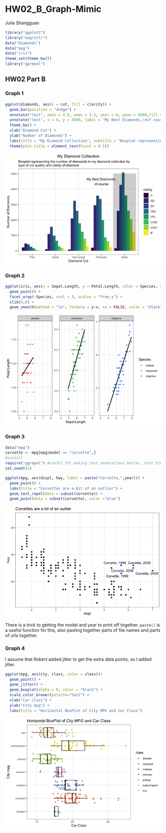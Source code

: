 HW02\_B\_Graph-Mimic
================
Julia Shangguan

``` r
library("ggplot2")
library("magrittr") 
data("diamonds")
data("mpg")
data("iris")
theme_set(theme_bw()) 
library("ggrepel")
```

## HW02 Part B

### Graph 1

``` r
ggplot(diamonds, aes(x = cut, fill = clarity)) +
  geom_bar(position = "dodge") + 
  annotate("rect", xmin = 4.5, xmax = 5.5, ymin = 0, ymax = 5000,fill = "black", alpha = 0.2) +
  annotate("text", x = 4, y = 4500, label = "My Best Diamonds,\nof course") +
  theme_bw() +
  xlab("Diamond Cut") +
  ylab("Number of Diamonds") +
  labs(title = "My Diamond Collection", subtitle = "Boxplot representing the number of diamonds in my diamond collection by\ntype of cut quality and clarity of diamond") +
  theme(plot.title = element_text(hjust = 0.5)) 
```

![](HW02_B_Mimic_starter_files/figure-gfm/unnamed-chunk-1-1.png)<!-- -->

### Graph 2

``` r
ggplot(iris, aes(x = Sepal.Length, y = Petal.Length, color = Species, shape = Species)) +
  geom_point() +
  facet_wrap(~Species, ncol = 3, scales = "free_y") +
  xlim(4,8) +
  geom_smooth(method = "lm", formula = y~x, se = FALSE, color = "black")
```

![](HW02_B_Mimic_starter_files/figure-gfm/unnamed-chunk-2-1.png)<!-- -->

### Graph 3

``` r
data("mpg")
corvette <- mpg[mpg$model == "corvette",]
#install
require("ggrepel") #useful for making text annotations better, hint hint
set.seed(42)
```

``` r
ggplot(mpg, aes(displ, hwy, label = paste("Corvette,",year))) +
  geom_point() +
  labs(title = "Corvettes are a bit of an outlier") +
  geom_text_repel(data = subset(corvette)) +
  geom_point(data = subset(corvette), color ="blue")
```

![](HW02_B_Mimic_starter_files/figure-gfm/unnamed-chunk-4-1.png)<!-- -->

There is a trick to getting the model and year to print off together.
`paste()` is a useful function for this, also pasting together parts of
file names and parts of urls together.

### Graph 4

I assume that Robert added jitter to get the extra data points, so I
added jitter.

``` r
ggplot(mpg, aes(cty, class, color = class))+
  geom_point() +
  geom_jitter() +
  geom_boxplot(alpha = 0, color = "black") +
  scale_color_brewer(palette="Set2") +
  xlab("Car Class") +
  ylab("City mpg") +
  labs(title = "Horizontal BoxPlot of City MPG and Car Class")
```

![](HW02_B_Mimic_starter_files/figure-gfm/unnamed-chunk-5-1.png)<!-- -->
